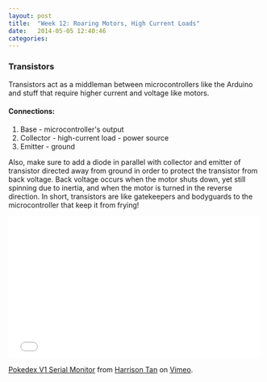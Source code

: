 ```yaml
---
layout: post
title:  "Week 12: Roaring Motors, High Current Loads"
date:   2014-05-05 12:40:46
categories:
---
```


### Transistors
Transistors act as a middleman between microcontrollers like the Arduino and stuff that require higher current and voltage like motors.

#### Connections:
1. Base - microcontroller's output
2. Collector - high-current load - power source
3. Emitter - ground

Also, make sure to add a diode in parallel with collector and emitter of transistor directed away from ground in order to protect the transistor from back voltage. Back voltage occurs when the motor shuts down, yet still spinning due to inertia, and when the motor is turned in the reverse direction. In short, transistors are like gatekeepers and bodyguards to the microcontroller that keep it from frying!

<iframe src="//player.vimeo.com/video/95399337" width="500" height="281" frameborder="0" webkitallowfullscreen mozallowfullscreen allowfullscreen></iframe> <p><a href="http://vimeo.com/95399337">Pokedex V1 Serial Monitor</a> from <a href="http://vimeo.com/user4315024">Harrison Tan</a> on <a href="https://vimeo.com">Vimeo</a>.</p>